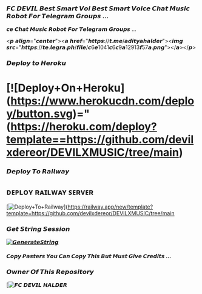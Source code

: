 ### 𝙁𝘾 𝘿𝙀𝙑𝙄𝙇 𝘽𝙚𝙨𝙩 𝙎𝙢𝙖𝙧𝙩 𝙑𝙤𝙞 𝘽𝙚𝙨𝙩 𝙎𝙢𝙖𝙧𝙩 𝙑𝙤𝙞𝙘𝙚 𝘾𝙝𝙖𝙩 𝙈𝙪𝙨𝙞𝙘 𝙍𝙤𝙗𝙤𝙩 𝙁𝙤𝙧 𝙏𝙚𝙡𝙚𝙜𝙧𝙖𝙢 𝙂𝙧𝙤𝙪𝙥𝙨 ...


𝙘𝙚 𝘾𝙝𝙖𝙩 𝙈𝙪𝙨𝙞𝙘 𝙍𝙤𝙗𝙤𝙩 𝙁𝙤𝙧 𝙏𝙚𝙡𝙚𝙜𝙧𝙖𝙢 𝙂𝙧𝙤𝙪𝙥𝙨 ...


<𝙥 𝙖𝙡𝙞𝙜𝙣="𝙘𝙚𝙣𝙩𝙚𝙧"><𝙖 𝙝𝙧𝙚𝙛="𝙝𝙩𝙩𝙥𝙨://𝙩.𝙢𝙚/𝙖𝙙𝙞𝙩𝙮𝙖𝙝𝙖𝙡𝙙𝙚𝙧"><𝙞𝙢𝙜 𝙨𝙧𝙘="𝙝𝙩𝙩𝙥𝙨://𝙩𝙚.𝙡𝙚𝙜𝙧𝙖.𝙥𝙝/𝙛𝙞𝙡𝙚/𝙘6𝙚1041𝙘6𝙘9𝙖12913𝙛57𝙖.𝙥𝙣𝙜"></𝙖></𝙥>
### 𝘿𝙚𝙥𝙡𝙤𝙮 𝙩𝙤 𝙃𝙚𝙧𝙤𝙠𝙪

# [![Deploy+On+Heroku] (https://www.herokucdn.com/deploy/button.svg)="(https://heroku.com/deploy?template==https://github.com/devilxdereor/DEVILXMUSIC/tree/main) 


### 𝘿𝙚𝙥𝙡𝙤𝙮 𝙏𝙤 𝙍𝙖𝙞𝙡𝙬𝙖𝙮

## ᴅᴇᴘʟᴏʏ ʀᴀɪʟᴡᴀʏ ꜱᴇʀᴠᴇʀ </h4>
[![Deploy+To+Railway](https://railway.app/button.svg)](https://railway.app/new/template?template=https://github.com/devilxdereor/DEVILXMUSIC/tree/main



### 𝙂𝙚𝙩 𝙎𝙩𝙧𝙞𝙣𝙜 𝙎𝙚𝙨𝙨𝙞𝙤𝙣

[![𝙂𝙚𝙣𝙚𝙧𝙖𝙩𝙚𝙎𝙩𝙧𝙞𝙣𝙜](𝙝𝙩𝙩𝙥𝙨://𝙞𝙢𝙜.𝙨𝙝𝙞𝙚𝙡𝙙𝙨.𝙞𝙤/𝙗𝙖𝙙𝙜𝙚/𝙧𝙚𝙥𝙡.𝙞𝙩-𝙜𝙚𝙣𝙚𝙧𝙖𝙩𝙚𝙎𝙩𝙧𝙞𝙣𝙜-𝙮𝙚𝙡𝙡𝙤𝙬𝙜𝙧𝙚𝙚𝙣)](𝙝𝙩𝙩𝙥𝙨://𝙧𝙚𝙥𝙡𝙞𝙩.𝙘𝙤𝙢/@𝘼𝙙𝙞𝙩𝙮𝙖𝙃𝙖𝙡𝙙𝙚𝙧/𝙎𝙩𝙧𝙞𝙣𝙜𝙎𝙚𝙨𝙨𝙞𝙤𝙣)



#### 𝘾𝙤𝙥𝙮 𝙋𝙖𝙨𝙩𝙚𝙧𝙨 𝙔𝙤𝙪 𝘾𝙖𝙣 𝘾𝙤𝙥𝙮 𝙏𝙝𝙞𝙨 𝘽𝙪𝙩 𝙈𝙪𝙨𝙩 𝙂𝙞𝙫𝙚 𝘾𝙧𝙚𝙙𝙞𝙩𝙨 ...

### 𝙊𝙬𝙣𝙚𝙧 𝙊𝙛 𝙏𝙝𝙞𝙨 𝙍𝙚𝙥𝙤𝙨𝙞𝙩𝙤𝙧𝙮
[![𝙁𝘾 𝘿𝙀𝙑𝙄𝙇 𝙃𝘼𝙇𝘿𝙀𝙍](https://te.legra.ph/file/28bbff430f11b87f300df.png)
